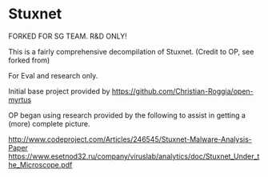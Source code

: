 Stuxnet
=======
FORKED FOR SG TEAM. R&D ONLY!

This is a fairly comprehensive decompilation of Stuxnet. (Credit to OP, see forked from)

For Eval and research only.

Initial base project provided by https://github.com/Christian-Roggia/open-myrtus

OP began using research provided by the following to assist in getting a (more) complete picture.

http://www.codeproject.com/Articles/246545/Stuxnet-Malware-Analysis-Paper
https://www.esetnod32.ru/company/viruslab/analytics/doc/Stuxnet_Under_the_Microscope.pdf
